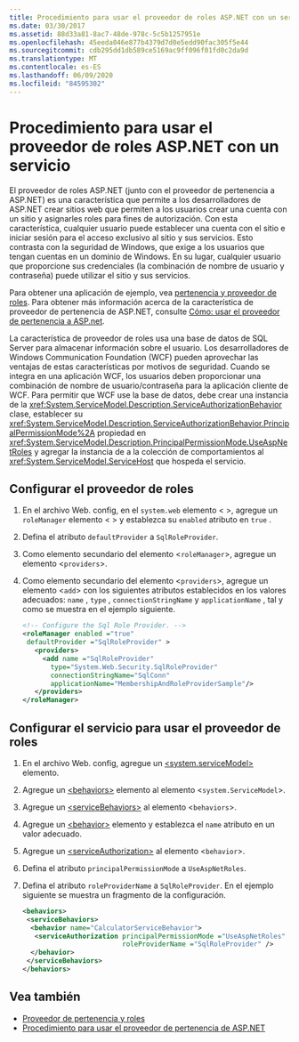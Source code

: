 ```yaml
---
title: Procedimiento para usar el proveedor de roles ASP.NET con un servicio
ms.date: 03/30/2017
ms.assetid: 88d33a81-8ac7-48de-978c-5c5b1257951e
ms.openlocfilehash: 45eeda046e877b4379d7d0e5edd90fac305f5e44
ms.sourcegitcommit: cdb295dd1db589ce5169ac9ff096f01fd0c2da9d
ms.translationtype: MT
ms.contentlocale: es-ES
ms.lasthandoff: 06/09/2020
ms.locfileid: "84595302"
---
```

# <a name="how-to-use-the-aspnet-role-provider-with-a-service"></a>Procedimiento para usar el proveedor de roles ASP.NET con un servicio

El proveedor de roles ASP.NET (junto con el proveedor de pertenencia a ASP.NET) es una característica que permite a los desarrolladores de ASP.NET crear sitios web que permiten a los usuarios crear una cuenta con un sitio y asignarles roles para fines de autorización. Con esta característica, cualquier usuario puede establecer una cuenta con el sitio e iniciar sesión para el acceso exclusivo al sitio y sus servicios. Esto contrasta con la seguridad de Windows, que exige a los usuarios que tengan cuentas en un dominio de Windows. En su lugar, cualquier usuario que proporcione sus credenciales (la combinación de nombre de usuario y contraseña) puede utilizar el sitio y sus servicios.  
  
Para obtener una aplicación de ejemplo, vea [pertenencia y proveedor de roles](../samples/membership-and-role-provider.md). Para obtener más información acerca de la característica de proveedor de pertenencia de ASP.NET, consulte [Cómo: usar el proveedor de pertenencia a ASP.net](how-to-use-the-aspnet-membership-provider.md).  
  
La característica de proveedor de roles usa una base de datos de SQL Server para almacenar información sobre el usuario. Los desarrolladores de Windows Communication Foundation (WCF) pueden aprovechar las ventajas de estas características por motivos de seguridad. Cuando se integra en una aplicación WCF, los usuarios deben proporcionar una combinación de nombre de usuario/contraseña para la aplicación cliente de WCF. Para permitir que WCF use la base de datos, debe crear una instancia de la <xref:System.ServiceModel.Description.ServiceAuthorizationBehavior> clase, establecer su <xref:System.ServiceModel.Description.ServiceAuthorizationBehavior.PrincipalPermissionMode%2A> propiedad en <xref:System.ServiceModel.Description.PrincipalPermissionMode.UseAspNetRoles> y agregar la instancia de a la colección de comportamientos al <xref:System.ServiceModel.ServiceHost> que hospeda el servicio.  
  
## <a name="configure-the-role-provider"></a>Configurar el proveedor de roles  
  
1. En el archivo Web. config, en el `system.web` elemento < >, agregue un `roleManager` elemento < > y establezca su `enabled` atributo en `true` .  
  
2. Defina el atributo `defaultProvider` a `SqlRoleProvider`.  
  
3. Como elemento secundario del elemento <`roleManager`>, agregue un elemento <`providers`>.  
  
4. Como elemento secundario del elemento <`providers`>, agregue un elemento <`add`> con los siguientes atributos establecidos en los valores adecuados: `name` , `type` , `connectionStringName` y `applicationName` , tal y como se muestra en el ejemplo siguiente.  
  
    ```xml  
    <!-- Configure the Sql Role Provider. -->  
    <roleManager enabled ="true"
     defaultProvider ="SqlRoleProvider" >  
       <providers>  
         <add name ="SqlRoleProvider"
           type="System.Web.Security.SqlRoleProvider"
           connectionStringName="SqlConn"
           applicationName="MembershipAndRoleProviderSample"/>  
       </providers>  
    </roleManager>  
    ```  
  
## <a name="configure-the-service-to-use-the-role-provider"></a>Configurar el servicio para usar el proveedor de roles  
  
1. En el archivo Web. config, agregue un [\<system.serviceModel>](../../configure-apps/file-schema/wcf/system-servicemodel.md) elemento.  
  
2. Agregue un [\<behaviors>](../../configure-apps/file-schema/wcf/behaviors.md) elemento al elemento <`system.ServiceModel`>.  
  
3. Agregue un [\<serviceBehaviors>](../../configure-apps/file-schema/wcf/servicebehaviors.md) al elemento <`behaviors`>.  
  
4. Agregue un [\<behavior>](../../configure-apps/file-schema/wcf/behavior-of-endpointbehaviors.md) elemento y establezca el `name` atributo en un valor adecuado.  
  
5. Agregue un [\<serviceAuthorization>](../../configure-apps/file-schema/wcf/serviceauthorization-element.md) al elemento <`behavior`>.  
  
6. Defina el atributo `principalPermissionMode` a `UseAspNetRoles`.  
  
7. Defina el atributo `roleProviderName` a `SqlRoleProvider`. En el ejemplo siguiente se muestra un fragmento de la configuración.  
  
    ```xml  
    <behaviors>  
     <serviceBehaviors>  
      <behavior name="CalculatorServiceBehavior">  
       <serviceAuthorization principalPermissionMode ="UseAspNetRoles"  
                             roleProviderName ="SqlRoleProvider" />  
      </behavior>  
     </serviceBehaviors>  
    </behaviors>  
    ```  
  
## <a name="see-also"></a>Vea también

- [Proveedor de pertenencia y roles](../samples/membership-and-role-provider.md)
- [Procedimiento para usar el proveedor de pertenencia de ASP.NET](how-to-use-the-aspnet-membership-provider.md)
